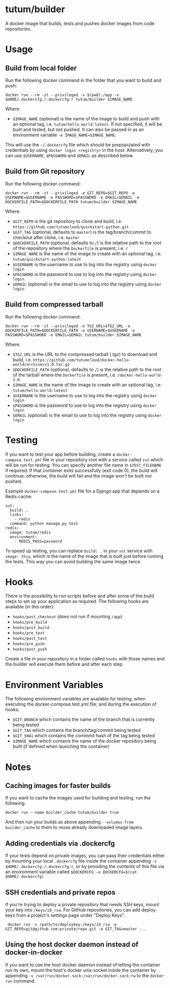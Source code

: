 tutum/builder
=============

A docker image that builds, tests and pushes docker images from code repositories.


# Usage

## Build from local folder

Run the following docker command in the folder that you want to build and push:

	docker run --rm -it --privileged -v $(pwd):/app -v $HOME/.dockercfg:/.dockercfg:r tutum/builder $IMAGE_NAME

Where:

* `$IMAGE_NAME` (optional) is the name of the image to build and push with an optional tag, i.e. `tutum/hello-world:latest`. If not specified, it will be built and tested, but not pushed. It can also be passed in as an environment variable `-e IMAGE_NAME=$IMAGE_NAME`.

This will use the `~/.dockercfg` file which should be prepopulated with credentials by using `docker login <registry>` in the host. Alternatively, you can use `$USERNAME`, `$PASSWORD` and `$EMAIL` as described below.


## Build from Git repository

Run the following docker command:

	docker run --rm -it --privileged -e GIT_REPO=$GIT_REPO -e USERNAME=$USERNAME -e PASSWORD=$PASSWORD -e EMAIL=$EMAIL -e DOCKERFILE_PATH=$DOCKERFILE_PATH tutum/builder $IMAGE_NAME

Where:

* `$GIT_REPO` is the git repository to clone and build, i.e. `https://github.com/tutumcloud/quickstart-python.git`
* `$GIT_TAG` (optional, defaults to `master`) is the tag/branch/commit to checkout after clone, i.e. `master`
* `$DOCKERFILE_PATH` (optional, defaults to `/`) is the relative path to the root of the repository where the `Dockerfile` is present, i.e. `/`
* `$IMAGE_NAME` is the name of the image to create with an optional tag, i.e. `tutum/quickstart-python:latest`
* `$USERNAME` is the username to use to log into the registry using `docker login`
* `$PASSWORD` is the password to use to log into the registry using `docker login`
* `$EMAIL` (optional) is the email to use to log into the registry using `docker login`


## Build from compressed tarball

Run the following docker command:

	docker run --rm -it --privileged -e TGZ_URL=$TGZ_URL -e DOCKERFILE_PATH=$DOCKERFILE_PATH -e USERNAME=$USERNAME -e PASSWORD=$PASSWORD -e EMAIL=$EMAIL tutum/builder $IMAGE_NAME

Where:

* `$TGZ_URL` is the URL to the compressed tarball (.tgz) to download and build, i.e. `https://github.com/tutumcloud/docker-hello-world/archive/v1.0.tar.gz`
* `$DOCKERFILE_PATH` (optional, defaults to `/`) is the relative path to the root of the tarball where the `Dockerfile` is present, i.e. `/docker-hello-world-1.0`
* `$IMAGE_NAME` is the name of the image to create with an optional tag, i.e. `tutum/hello-world:latest`
* `$USERNAME` is the username to use to log into the registry using `docker login`
* `$PASSWORD` is the password to use to log into the registry using `docker login`
* `$EMAIL` (optional) is the email to use to log into the registry using `docker login`


# Testing

If you want to test your app before building, create a `docker-compose.test.yml` file in your repository root with a service called `sut` which will be run for testing. You can specify another file name in `$TEST_FILENAME` if required. If that container exits successfully (exit code 0), the build will continue; otherwise, the build will fail and the image won't be built nor pushed.

Example `docker-compose.test.yml` file for a Django app that depends on a Redis cache:

	sut:
	  build: .
	  links:
	    - redis
	  command: python manage.py test
	redis:
	  image: tutum/redis
	  environment:
	    - REDIS_PASS=password

To speed up testing, you can replace `build: .` in your `sut` service with `image: this`, which is the name of the image that is built just before running the tests. This way you can avoid building the same image twice.


# Hooks

There is the possibility to run scripts before and after some of the build steps to set up your application as required. The following hooks are available (in this order):

* `hooks/post_checkout` (does not run if mounting `/app`)
* `hooks/pre_build`
* `hooks/post_build`
* `hooks/pre_test`
* `hooks/post_test`
* `hooks/pre_push`
* `hooks/post_push`

Create a file in your repository in a folder called `hooks` with those names and the builder will execute them before and after each step.

# Environment Variables

The following environment variables are available for testing, when executing the docker-compose.test.yml file; and during the execution of hooks.

* `$GIT_BRANCH` which contains the name of the branch that is currently being tested
* `$GIT_TAG` which contains the branch/tag/commit being tested
* `$GIT_SHA1` which contains the commmit hash of the tag being tested
* `$IMAGE_NAME` which contains the name of the docker repository being built (if defined when launching the container)


# Notes

## Caching images for faster builds

If you want to cache the images used for building and testing, run the following:

	docker run --name builder_cache tutum/builder true

And then run your builds as above appending `--volumes-from builder_cache` to them to reuse already downloaded image layers.

## Adding credentials via .dockercfg

If your tests depend on private images, you can pass their credentials either by mounting your local `.dockercfg` file inside the container appending `-v $HOME/.dockercfg:/.dockercfg:r`, or by providing the contents of this file via an environment variable called `$DOCKERCFG`: `-e DOCKERCFG=$(cat $HOME/.dockercfg)`

## SSH credentials and private repos

If you're trying to deploy a private repository that needs SSH keys, mount your key into `/keys/id_rsa`. For GitHub repositories, you can add deploy keys from a project's settings page under "Deploy Keys".

	 docker run -v /path/to/deploykey:/keys/id_rsa -e GIT_REPO=git@github.com:private/repo.git -e GIT_TAG=master ...

## Using the host docker daemon instead of docker-in-docker

If you want to use the host docker daemon instead of letting the container run its own, mount the host's docker unix socket inside the container by appending `-v /var/run/docker.sock:/var/run/docker.sock:rw` to the `docker run` command.
